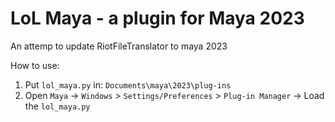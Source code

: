 # LoL Maya - a plugin for Maya 2023
An attemp to update RiotFileTranslator to maya 2023


How to use:
1. Put `lol_maya.py` in: ```Documents\maya\2023\plug-ins```
2. Open `Maya` -> `Windows` > `Settings/Preferences` > `Plug-in Manager` -> Load the `lol_maya.py`